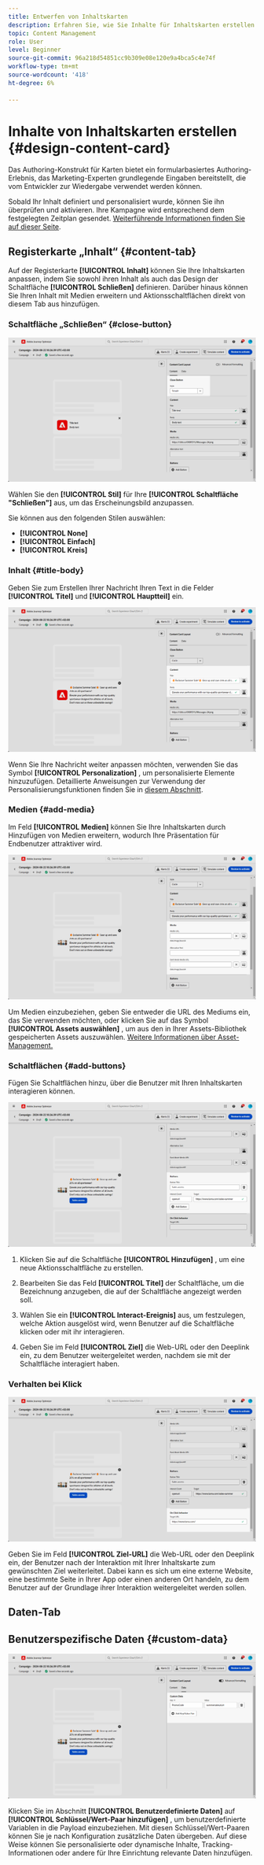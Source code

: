 ```yaml
---
title: Entwerfen von Inhaltskarten
description: Erfahren Sie, wie Sie Inhalte für Inhaltskarten erstellen
topic: Content Management
role: User
level: Beginner
source-git-commit: 96a218d54851cc9b309e08e120e9a4bca5c4e74f
workflow-type: tm+mt
source-wordcount: '418'
ht-degree: 6%

---
```


# Inhalte von Inhaltskarten erstellen {#design-content-card}

Das Authoring-Konstrukt für Karten bietet ein formularbasiertes Authoring-Erlebnis, das Marketing-Experten grundlegende Eingaben bereitstellt, die vom Entwickler zur Wiedergabe verwendet werden können.

Sobald Ihr Inhalt definiert und personalisiert wurde, können Sie ihn überprüfen und aktivieren. Ihre Kampagne wird entsprechend dem festgelegten Zeitplan gesendet. [Weiterführende Informationen finden Sie auf dieser Seite](../campaigns/review-activate-campaign.md).

## Registerkarte „Inhalt“ {#content-tab}

Auf der Registerkarte **[!UICONTROL Inhalt]** können Sie Ihre Inhaltskarten anpassen, indem Sie sowohl ihren Inhalt als auch das Design der Schaltfläche **[!UICONTROL Schließen]** definieren. Darüber hinaus können Sie Ihren Inhalt mit Medien erweitern und Aktionsschaltflächen direkt von diesem Tab aus hinzufügen.

### Schaltfläche „Schließen“ {#close-button}

![](assets/content-card-design-1.png)

Wählen Sie den **[!UICONTROL Stil]** für Ihre **[!UICONTROL Schaltfläche &quot;Schließen&quot;]** aus, um das Erscheinungsbild anzupassen.

Sie können aus den folgenden Stilen auswählen:

* **[!UICONTROL None]**
* **[!UICONTROL Einfach]**
* **[!UICONTROL Kreis]**

### Inhalt {#title-body}

Geben Sie zum Erstellen Ihrer Nachricht Ihren Text in die Felder **[!UICONTROL Titel]** und **[!UICONTROL Hauptteil]** ein.

![](assets/content-card-design-2.png)

Wenn Sie Ihre Nachricht weiter anpassen möchten, verwenden Sie das Symbol **[!UICONTROL Personalization]** , um personalisierte Elemente hinzuzufügen. Detaillierte Anweisungen zur Verwendung der Personalisierungsfunktionen finden Sie in [diesem Abschnitt](../personalization/personalize.md).

<!--
+++More options with advanced formatting

If the **[!UICONTROL Advanced formatting mode]** is switched on, you can choose for your **[!UICONTROL Header]** and **[!UICONTROL Body]**:

* the **[!UICONTROL Font]**
* the **[!UICONTROL Pt size]**
* the **[!UICONTROL Font Color]**
* the **[!UICONTROL Alignment]**
+++
-->

### Medien {#add-media}

Im Feld **[!UICONTROL Medien]** können Sie Ihre Inhaltskarten durch Hinzufügen von Medien erweitern, wodurch Ihre Präsentation für Endbenutzer attraktiver wird.

![](assets/content-card-design-3.png)

Um Medien einzubeziehen, geben Sie entweder die URL des Mediums ein, das Sie verwenden möchten, oder klicken Sie auf das Symbol **[!UICONTROL Assets auswählen]** , um aus den in Ihrer Assets-Bibliothek gespeicherten Assets auszuwählen. [Weitere Informationen über Asset-Management.](../content-management/assets.md)

<!--
+++More options with advanced formatting

If the **[!UICONTROL Advanced formatting mode]** is switched on, you can add an **[!UICONTROL Alternative text]** for screen reading applications and another asset in the **[!UICONTROL Dark Mode Media URL]** field.

+++
-->

### Schaltflächen        {#add-buttons}

Fügen Sie Schaltflächen hinzu, über die Benutzer mit Ihren Inhaltskarten interagieren können.

![](assets/content-card-design-4.png)

1. Klicken Sie auf die Schaltfläche **[!UICONTROL Hinzufügen]** , um eine neue Aktionsschaltfläche zu erstellen.

1. Bearbeiten Sie das Feld **[!UICONTROL Titel]** der Schaltfläche, um die Bezeichnung anzugeben, die auf der Schaltfläche angezeigt werden soll.

1. Wählen Sie ein **[!UICONTROL Interact-Ereignis]** aus, um festzulegen, welche Aktion ausgelöst wird, wenn Benutzer auf die Schaltfläche klicken oder mit ihr interagieren.

1. Geben Sie im Feld **[!UICONTROL Ziel]** die Web-URL oder den Deeplink ein, zu dem Benutzer weitergeleitet werden, nachdem sie mit der Schaltfläche interagiert haben.

<!--
+++More options with advanced formatting

If the **[!UICONTROL Advanced formatting mode]** is switched on, you can choose for your **[!UICONTROL Buttons]**:

* the **[!UICONTROL Font]**
* the **[!UICONTROL Pt size]**
* the **[!UICONTROL Font Color]**
* the **[!UICONTROL Alignment]**

+++
-->

### Verhalten bei Klick

![](assets/content-card-design-5.png)

Geben Sie im Feld **[!UICONTROL Ziel-URL]** die Web-URL oder den Deeplink ein, der Benutzer nach der Interaktion mit Ihrer Inhaltskarte zum gewünschten Ziel weiterleitet. Dabei kann es sich um eine externe Website, eine bestimmte Seite in Ihrer App oder einen anderen Ort handeln, zu dem Benutzer auf der Grundlage ihrer Interaktion weitergeleitet werden sollen.

## Daten-Tab

## Benutzerspezifische Daten {#custom-data}

![](assets/content-card-design-6.png)

Klicken Sie im Abschnitt **[!UICONTROL Benutzerdefinierte Daten]** auf **[!UICONTROL Schlüssel/Wert-Paar hinzufügen]** , um benutzerdefinierte Variablen in die Payload einzubeziehen. Mit diesen Schlüssel/Wert-Paaren können Sie je nach Konfiguration zusätzliche Daten übergeben. Auf diese Weise können Sie personalisierte oder dynamische Inhalte, Tracking-Informationen oder andere für Ihre Einrichtung relevante Daten hinzufügen.
